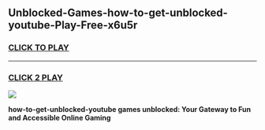 
## Unblocked-Games-how-to-get-unblocked-youtube-Play-Free-x6u5r
<h3>
<a href="https://premium76.site?title=how-to-get-unblocked-youtube&ref=21A">CLICK TO PLAY</a></h3>
<hr>

<h3>
<a href="https://premium76.site?title=how-to-get-unblocked-youtube&ref=21A">CLICK 2 PLAY</a>
  
</h3>

<a href="https://premium76.site?title=how-to-get-unblocked-youtube&ref=21A"><img src="https://clearcache.store/games.png"></a>


**how-to-get-unblocked-youtube games unblocked: Your Gateway to Fun and Accessible Online Gaming**
